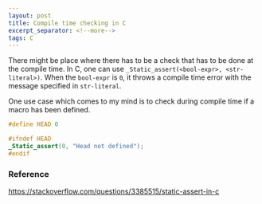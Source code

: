 ```yaml
---
layout: post
title: Compile time checking in C
excerpt_separator: <!--more-->
tags: C
---
```


There might be place where there has to be a check that has to be done at the compile time. In C, one can use `_Static_assert(<bool-expr>, <str-literal>)`. When the `bool-expr` is `0`, it throws a compile time error with the message specified in `str-literal`.

<!--more-->

One use case which comes to my mind is to check during compile time if a macro has been defined.
```c
#define HEAD 0

#ifndef HEAD
_Static_assert(0, "Head not defined");
#endif
```

### Reference
https://stackoverflow.com/questions/3385515/static-assert-in-c
